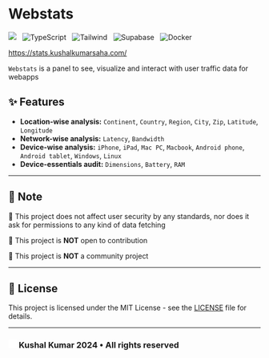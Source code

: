 # Webstats

<img style="height:26px" src="https://github.com/marwin1991/profile-technology-icons/assets/136815194/5f8c622c-c217-4649-b0a9-7e0ee24bd704"/> &nbsp;
<img style="height:26px" title="TypeScript" src="https://user-images.githubusercontent.com/25181517/183890598-19a0ac2d-e88a-4005-a8df-1ee36782fde1.png"/> &nbsp;
<img style="height:24px" title="Tailwind" src="https://user-images.githubusercontent.com/25181517/202896760-337261ed-ee92-4979-84c4-d4b829c7355d.png"/> &nbsp;
<img style="height:24px" title="Supabase" src="https://i.imgur.com/h56M3eS.png" title="source: imgur.com" /> &nbsp;
<img style="height:25px" title="Docker" src="https://user-images.githubusercontent.com/25181517/117207330-263ba280-adf4-11eb-9b97-0ac5b40bc3be.png"/> &nbsp;

https://stats.kushalkumarsaha.com/

`Webstats` is a panel to see, visualize and interact with user traffic data for webapps

## :sparkles: Features

- **Location-wise analysis:** `Continent`, `Country`, `Region`, `City`, `Zip`, `Latitude`, `Longitude`
- **Network-wise analysis:** `Latency`, `Bandwidth`
- **Device-wise analysis:** `iPhone`, `iPad`, `Mac PC`, `Macbook`, `Android phone`, `Android tablet`, `Windows`, `Linux`
- **Device-essentials audit:** `Dimensions`, `Battery`, `RAM`

<hr>

## 📝 Note

🚫 This project does not affect user security by any standards, nor does it ask for permissions to any kind of data fetching 

🚫 This project is **NOT** open to contribution

🚫 This project is **NOT** a community project 

<hr>

## :book: License

This project is licensed under the MIT License - see the <a href=''>LICENSE</a> file for details.

<hr>

<h3><img title="Kushal-Kumar" width="17" src="https://github.com/bcd-kushal/bcd-kushal/blob/main/icons/dark/filled/kushalkumar_bg_dark.png"/>&nbsp;Kushal Kumar 2024 • All rights reserved </h3>
